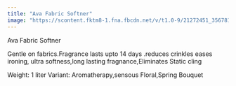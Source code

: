 ```yaml
---
title: "Ava Fabric Softner"
image: "https://scontent.fktm8-1.fna.fbcdn.net/v/t1.0-9/21272451_356781938091930_2725801737348041895_n.jpg?_nc_cat=0&oh=86b03da9f7bcfb3761217498b8415dad&oe=5B8F2C96"
---
```


Ava Fabric Softner

Gentle on fabrics.Fragrance lasts upto 14 days .reduces crinkles eases ironing, ultra softness,long lasting fragnance,Eliminates Static cling

Weight: 1 liter
Variant: Aromatherapy,sensous Floral,Spring Bouquet
